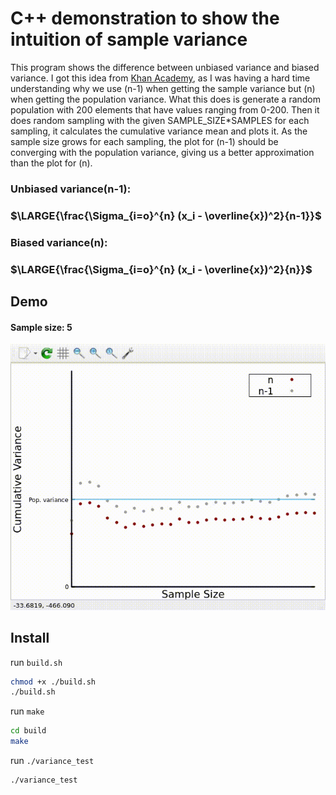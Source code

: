 # C++ demonstration to show the intuition of sample variance

This program shows the difference between unbiased variance and biased variance. I got this idea from [Khan Academy](https://www.khanacademy.org/), as I was having a hard time understanding why we use (n-1) when getting the sample variance but (n) when getting the population variance. What this does is generate a random population with 200 elements that have values ranging from 0-200. Then it does random sampling with the given SAMPLE_SIZE*SAMPLES for each sampling, it calculates the cumulative variance mean and plots it. As the sample size grows for each sampling, the plot for (n-1) should be converging with the population variance, giving us a better approximation than the plot for (n).

### Unbiased variance(n-1):
### $\LARGE{\frac{\Sigma_{i=o}^{n} (x_i - \overline{x})^2}{n-1}}$

### Biased variance(n):
### $\LARGE{\frac{\Sigma_{i=o}^{n} (x_i - \overline{x})^2}{n}}$

## Demo
#### Sample size: 5
![Alt Text](./asset/demo.gif)

## Install
run `build.sh`
```bash
chmod +x ./build.sh
./build.sh

```
run `make`
```bash
cd build
make
```
run `./variance_test`
```
./variance_test
```